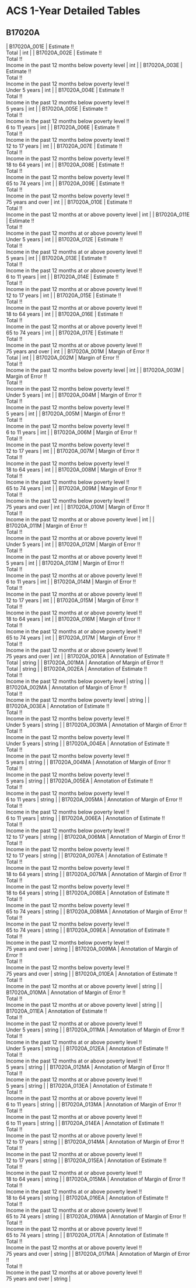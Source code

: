 # ACS 1-Year Detailed Tables

## B17020A

| B17020A_001E | Estimate !!<br>Total | int |
| B17020A_002E | Estimate !!<br>Total !!<br>Income in the past 12 months below poverty level | int |
| B17020A_003E | Estimate !!<br>Total !!<br>Income in the past 12 months below poverty level !!<br>Under 5 years | int |
| B17020A_004E | Estimate !!<br>Total !!<br>Income in the past 12 months below poverty level !!<br>5 years | int |
| B17020A_005E | Estimate !!<br>Total !!<br>Income in the past 12 months below poverty level !!<br>6 to 11 years | int |
| B17020A_006E | Estimate !!<br>Total !!<br>Income in the past 12 months below poverty level !!<br>12 to 17 years | int |
| B17020A_007E | Estimate !!<br>Total !!<br>Income in the past 12 months below poverty level !!<br>18 to 64 years | int |
| B17020A_008E | Estimate !!<br>Total !!<br>Income in the past 12 months below poverty level !!<br>65 to 74 years | int |
| B17020A_009E | Estimate !!<br>Total !!<br>Income in the past 12 months below poverty level !!<br>75 years and over | int |
| B17020A_010E | Estimate !!<br>Total !!<br>Income in the past 12 months at or above poverty level | int |
| B17020A_011E | Estimate !!<br>Total !!<br>Income in the past 12 months at or above poverty level !!<br>Under 5 years | int |
| B17020A_012E | Estimate !!<br>Total !!<br>Income in the past 12 months at or above poverty level !!<br>5 years | int |
| B17020A_013E | Estimate !!<br>Total !!<br>Income in the past 12 months at or above poverty level !!<br>6 to 11 years | int |
| B17020A_014E | Estimate !!<br>Total !!<br>Income in the past 12 months at or above poverty level !!<br>12 to 17 years | int |
| B17020A_015E | Estimate !!<br>Total !!<br>Income in the past 12 months at or above poverty level !!<br>18 to 64 years | int |
| B17020A_016E | Estimate !!<br>Total !!<br>Income in the past 12 months at or above poverty level !!<br>65 to 74 years | int |
| B17020A_017E | Estimate !!<br>Total !!<br>Income in the past 12 months at or above poverty level !!<br>75 years and over | int |
| B17020A_001M | Margin of Error !!<br>Total | int |
| B17020A_002M | Margin of Error !!<br>Total !!<br>Income in the past 12 months below poverty level | int |
| B17020A_003M | Margin of Error !!<br>Total !!<br>Income in the past 12 months below poverty level !!<br>Under 5 years | int |
| B17020A_004M | Margin of Error !!<br>Total !!<br>Income in the past 12 months below poverty level !!<br>5 years | int |
| B17020A_005M | Margin of Error !!<br>Total !!<br>Income in the past 12 months below poverty level !!<br>6 to 11 years | int |
| B17020A_006M | Margin of Error !!<br>Total !!<br>Income in the past 12 months below poverty level !!<br>12 to 17 years | int |
| B17020A_007M | Margin of Error !!<br>Total !!<br>Income in the past 12 months below poverty level !!<br>18 to 64 years | int |
| B17020A_008M | Margin of Error !!<br>Total !!<br>Income in the past 12 months below poverty level !!<br>65 to 74 years | int |
| B17020A_009M | Margin of Error !!<br>Total !!<br>Income in the past 12 months below poverty level !!<br>75 years and over | int |
| B17020A_010M | Margin of Error !!<br>Total !!<br>Income in the past 12 months at or above poverty level | int |
| B17020A_011M | Margin of Error !!<br>Total !!<br>Income in the past 12 months at or above poverty level !!<br>Under 5 years | int |
| B17020A_012M | Margin of Error !!<br>Total !!<br>Income in the past 12 months at or above poverty level !!<br>5 years | int |
| B17020A_013M | Margin of Error !!<br>Total !!<br>Income in the past 12 months at or above poverty level !!<br>6 to 11 years | int |
| B17020A_014M | Margin of Error !!<br>Total !!<br>Income in the past 12 months at or above poverty level !!<br>12 to 17 years | int |
| B17020A_015M | Margin of Error !!<br>Total !!<br>Income in the past 12 months at or above poverty level !!<br>18 to 64 years | int |
| B17020A_016M | Margin of Error !!<br>Total !!<br>Income in the past 12 months at or above poverty level !!<br>65 to 74 years | int |
| B17020A_017M | Margin of Error !!<br>Total !!<br>Income in the past 12 months at or above poverty level !!<br>75 years and over | int |
| B17020A_001EA | Annotation of Estimate !!<br>Total | string |
| B17020A_001MA | Annotation of Margin of Error !!<br>Total | string |
| B17020A_002EA | Annotation of Estimate !!<br>Total !!<br>Income in the past 12 months below poverty level | string |
| B17020A_002MA | Annotation of Margin of Error !!<br>Total !!<br>Income in the past 12 months below poverty level | string |
| B17020A_003EA | Annotation of Estimate !!<br>Total !!<br>Income in the past 12 months below poverty level !!<br>Under 5 years | string |
| B17020A_003MA | Annotation of Margin of Error !!<br>Total !!<br>Income in the past 12 months below poverty level !!<br>Under 5 years | string |
| B17020A_004EA | Annotation of Estimate !!<br>Total !!<br>Income in the past 12 months below poverty level !!<br>5 years | string |
| B17020A_004MA | Annotation of Margin of Error !!<br>Total !!<br>Income in the past 12 months below poverty level !!<br>5 years | string |
| B17020A_005EA | Annotation of Estimate !!<br>Total !!<br>Income in the past 12 months below poverty level !!<br>6 to 11 years | string |
| B17020A_005MA | Annotation of Margin of Error !!<br>Total !!<br>Income in the past 12 months below poverty level !!<br>6 to 11 years | string |
| B17020A_006EA | Annotation of Estimate !!<br>Total !!<br>Income in the past 12 months below poverty level !!<br>12 to 17 years | string |
| B17020A_006MA | Annotation of Margin of Error !!<br>Total !!<br>Income in the past 12 months below poverty level !!<br>12 to 17 years | string |
| B17020A_007EA | Annotation of Estimate !!<br>Total !!<br>Income in the past 12 months below poverty level !!<br>18 to 64 years | string |
| B17020A_007MA | Annotation of Margin of Error !!<br>Total !!<br>Income in the past 12 months below poverty level !!<br>18 to 64 years | string |
| B17020A_008EA | Annotation of Estimate !!<br>Total !!<br>Income in the past 12 months below poverty level !!<br>65 to 74 years | string |
| B17020A_008MA | Annotation of Margin of Error !!<br>Total !!<br>Income in the past 12 months below poverty level !!<br>65 to 74 years | string |
| B17020A_009EA | Annotation of Estimate !!<br>Total !!<br>Income in the past 12 months below poverty level !!<br>75 years and over | string |
| B17020A_009MA | Annotation of Margin of Error !!<br>Total !!<br>Income in the past 12 months below poverty level !!<br>75 years and over | string |
| B17020A_010EA | Annotation of Estimate !!<br>Total !!<br>Income in the past 12 months at or above poverty level | string |
| B17020A_010MA | Annotation of Margin of Error !!<br>Total !!<br>Income in the past 12 months at or above poverty level | string |
| B17020A_011EA | Annotation of Estimate !!<br>Total !!<br>Income in the past 12 months at or above poverty level !!<br>Under 5 years | string |
| B17020A_011MA | Annotation of Margin of Error !!<br>Total !!<br>Income in the past 12 months at or above poverty level !!<br>Under 5 years | string |
| B17020A_012EA | Annotation of Estimate !!<br>Total !!<br>Income in the past 12 months at or above poverty level !!<br>5 years | string |
| B17020A_012MA | Annotation of Margin of Error !!<br>Total !!<br>Income in the past 12 months at or above poverty level !!<br>5 years | string |
| B17020A_013EA | Annotation of Estimate !!<br>Total !!<br>Income in the past 12 months at or above poverty level !!<br>6 to 11 years | string |
| B17020A_013MA | Annotation of Margin of Error !!<br>Total !!<br>Income in the past 12 months at or above poverty level !!<br>6 to 11 years | string |
| B17020A_014EA | Annotation of Estimate !!<br>Total !!<br>Income in the past 12 months at or above poverty level !!<br>12 to 17 years | string |
| B17020A_014MA | Annotation of Margin of Error !!<br>Total !!<br>Income in the past 12 months at or above poverty level !!<br>12 to 17 years | string |
| B17020A_015EA | Annotation of Estimate !!<br>Total !!<br>Income in the past 12 months at or above poverty level !!<br>18 to 64 years | string |
| B17020A_015MA | Annotation of Margin of Error !!<br>Total !!<br>Income in the past 12 months at or above poverty level !!<br>18 to 64 years | string |
| B17020A_016EA | Annotation of Estimate !!<br>Total !!<br>Income in the past 12 months at or above poverty level !!<br>65 to 74 years | string |
| B17020A_016MA | Annotation of Margin of Error !!<br>Total !!<br>Income in the past 12 months at or above poverty level !!<br>65 to 74 years | string |
| B17020A_017EA | Annotation of Estimate !!<br>Total !!<br>Income in the past 12 months at or above poverty level !!<br>75 years and over | string |
| B17020A_017MA | Annotation of Margin of Error !!<br>Total !!<br>Income in the past 12 months at or above poverty level !!<br>75 years and over | string |


